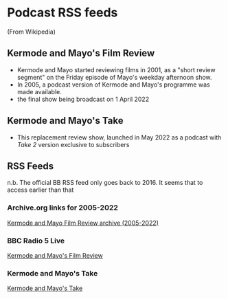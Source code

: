 # Podcast RSS feeds


(From Wikipedia)
## Kermode and Mayo's Film Review
- Kermode and Mayo started reviewing films in 2001, as a "short review segment" on the Friday episode of Mayo's weekday afternoon show.
- In 2005, a podcast version of Kermode and Mayo's programme was made available. 
- the final show being broadcast on 1 April 2022


## Kermode and Mayo's Take
- This replacement review show, launched in May 2022 as a podcast with *Take 2* version exclusive to subscribers


## RSS Feeds

n.b. The official BB RSS feed only goes back to 2016. It seems that to access earlier than that 


### Archive.org links for 2005-2022
[Kermode and Mayo Film Review archive (2005-2022)](https://fourble.co.uk/podcast/kermodeandma)

### BBC Radio 5 Live
[Kermode and Mayo's Film Review](https://podcasts.files.bbci.co.uk/b00lvdrj.rss)

### Kermode and Mayo's Take
[Kermode and Mayo's Take](https://feeds.megaphone.fm/kermodeandmayo)



